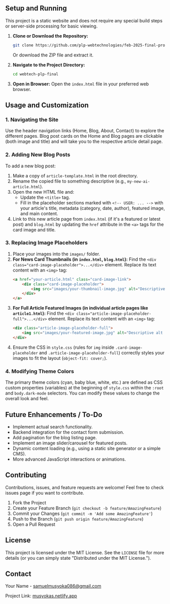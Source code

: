 
## Setup and Running

This project is a static website and does not require any special build steps or server-side processing for basic viewing.

1.  **Clone or Download the Repository:**
    ```bash
    git clone https://github.com/plp-webtechnologies/feb-2025-final-project-and-deployment-musyoka-exe.git
    ```
    Or download the ZIP file and extract it.

2.  **Navigate to the Project Directory:**
    ```bash
    cd webtech-plp-final
    ```

3.  **Open in Browser:**
    Open the `index.html` file in your preferred web browser.

## Usage and Customization

### 1. Navigating the Site
Use the header navigation links (Home, Blog, About, Contact) to explore the different pages. Blog post cards on the Home and Blog pages are clickable (both image and title) and will take you to the respective article detail page.

### 2. Adding New Blog Posts
To add a new blog post:
1.  Make a copy of `article-template.html` in the root directory.
2.  Rename the copied file to something descriptive (e.g., `my-new-ai-article.html`).
3.  Open the new HTML file and:
    *   Update the `<title>` tag.
    *   Fill in the placeholder sections marked with `<!-- USER: ... -->` with your article's title, metadata (category, date, author), featured image, and main content.
4.  Link to this new article page from `index.html` (if it's a featured or latest post) and `blog.html` by updating the `href` attribute in the `<a>` tags for the card image and title.

### 3. Replacing Image Placeholders
1.  Place your images into the `images/` folder.
2.  **For News Card Thumbnails (in `index.html`, `blog.html`):**
    Find the `<div class="card-image-placeholder">...</div>` element. Replace its text content with an `<img>` tag:
    ```html
    <a href="your-article.html" class="card-image-link">
        <div class="card-image-placeholder">
            <img src="images/your-thumbnail-image.jpg" alt="Descriptive alt text">
        </div>
    </a>
    ```
3.  **For Full Article Featured Images (in individual article pages like `article1.html`):**
    Find the `<div class="article-image-placeholder-full">...</div>` element. Replace its text content with an `<img>` tag:
    ```html
    <div class="article-image-placeholder-full">
        <img src="images/your-featured-image.jpg" alt="Descriptive alt text for featured image">
    </div>
    ```
4.  Ensure the CSS in `style.css` (rules for `img` inside `.card-image-placeholder` and `.article-image-placeholder-full`) correctly styles your images to fit the layout (`object-fit: cover;`).

### 4. Modifying Theme Colors
The primary theme colors (cyan, baby blue, white, etc.) are defined as CSS custom properties (variables) at the beginning of `style.css` within the `:root` and `body.dark-mode` selectors. You can modify these values to change the overall look and feel.

## Future Enhancements / To-Do

*   Implement actual search functionality.
*   Backend integration for the contact form submission.
*   Add pagination for the blog listing page.
*   Implement an image slider/carousel for featured posts.
*   Dynamic content loading (e.g., using a static site generator or a simple CMS).
*   More advanced JavaScript interactions or animations.

## Contributing

Contributions, issues, and feature requests are welcome! Feel free to check issues page if you want to contribute.
1.  Fork the Project
2.  Create your Feature Branch (`git checkout -b feature/AmazingFeature`)
3.  Commit your Changes (`git commit -m 'Add some AmazingFeature'`)
4.  Push to the Branch (`git push origin feature/AmazingFeature`)
5.  Open a Pull Request

## License

This project is licensed under the MIT License. See the `LICENSE` file for more details (or you can simply state "Distributed under the MIT License.").

## Contact

Your Name - samuelmusyoka086@gmail.com 

Project Link: [musyokas.netlify.app](musyokas.netlify.app)
